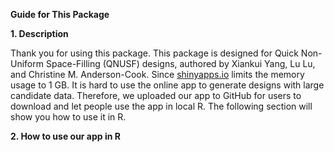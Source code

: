 **Guide for This Package**

**1. Description**

  Thank you for using this package. This package is designed for Quick Non-Uniform Space-Filling (QNUSF) designs, authored by Xiankui Yang, Lu Lu, and Christine M. Anderson-Cook. Since
  [shinyapps.io](https://xiankuiyangstatistics.shinyapps.io/QNUSF/) limits
the memory usage to 1 GB. It is hard to use the online app to generate designs with large candidate data. Therefore, we uploaded our app to GitHub for users to download and let people use the app in local R. 
The following section will show you how to use it in R.

**2. How to use our app in R**
   
